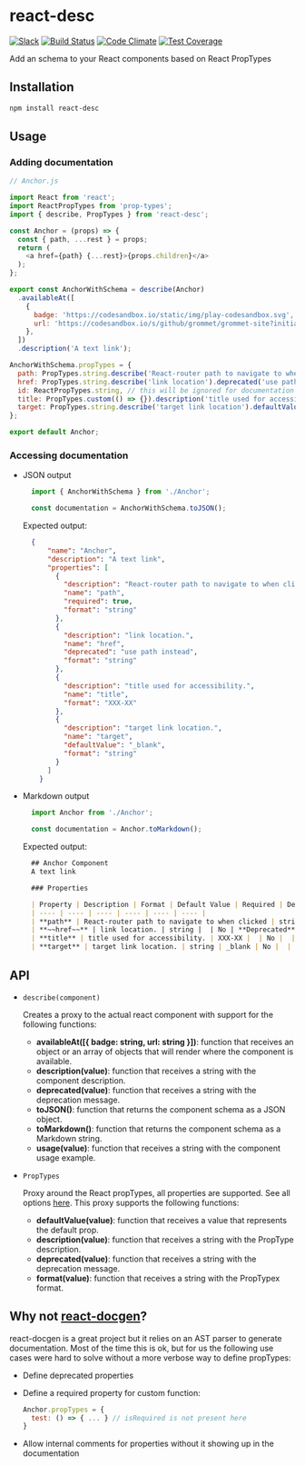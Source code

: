 # react-desc

[![Slack](http://alansouzati.github.io/artic/img/slack-badge.svg)](http://slackin.grommet.io)
[![Build Status](https://travis-ci.org/grommet/react-desc.svg?branch=master)](https://travis-ci.org/grommet/react-desc)
[![Code Climate](https://codeclimate.com/github/grommet/react-desc/badges/gpa.svg)](https://codeclimate.com/github/grommet/react-desc)
[![Test Coverage](https://codeclimate.com/github/grommet/react-desc/badges/coverage.svg)](https://codeclimate.com/github/grommet/react-desc/coverage)

Add an schema to your React components based on React PropTypes

## Installation

```bash
npm install react-desc
```

## Usage

### Adding documentation

```javascript
// Anchor.js

import React from 'react';
import ReactPropTypes from 'prop-types';
import { describe, PropTypes } from 'react-desc';

const Anchor = (props) => {
  const { path, ...rest } = props;
  return (
    <a href={path} {...rest}>{props.children}</a>
  );
};

export const AnchorWithSchema = describe(Anchor)
  .availableAt([
    {
      badge: 'https://codesandbox.io/static/img/play-codesandbox.svg',
      url: 'https://codesandbox.io/s/github/grommet/grommet-site?initialpath=anchor&amp;module=%2Fscreens%2FAnchor.js',
    },
  ])
  .description('A text link');

AnchorWithSchema.propTypes = {
  path: PropTypes.string.describe('React-router path to navigate to when clicked').isRequired,
  href: PropTypes.string.describe('link location').deprecated('use path instead'),
  id: ReactPropTypes.string, // this will be ignored for documentation purposes
  title: PropTypes.custom(() => {}).description('title used for accessibility').format('XXX-XX'),
  target: PropTypes.string.describe('target link location').defaultValue('_blank'),
};

export default Anchor;
```

### Accessing documentation

* JSON output

  ```javascript
    import { AnchorWithSchema } from './Anchor';

    const documentation = AnchorWithSchema.toJSON();
  ```

  Expected output:

  ```json
    {
        "name": "Anchor",
        "description": "A text link",
        "properties": [
          {
            "description": "React-router path to navigate to when clicked",
            "name": "path",
            "required": true,
            "format": "string"
          },
          {
            "description": "link location.",
            "name": "href",
            "deprecated": "use path instead",
            "format": "string"
          },
          {
            "description": "title used for accessibility.",
            "name": "title",
            "format": "XXX-XX"
          },
          {
            "description": "target link location.",
            "name": "target",
            "defaultValue": "_blank",
            "format": "string"
          }
        ]
      }
  ```

* Markdown output

  ```javascript
    import Anchor from './Anchor';

    const documentation = Anchor.toMarkdown();
  ```

  Expected output:

  ```markdown
    ## Anchor Component
    A text link

    ### Properties

    | Property | Description | Format | Default Value | Required | Details |
    | ---- | ---- | ---- | ---- | ---- | ---- |
    | **path** | React-router path to navigate to when clicked | string |  | Yes |  |
    | **~~href~~** | link location. | string |  | No | **Deprecated**: use path instead |
    | **title** | title used for accessibility. | XXX-XX |  | No |  |
    | **target** | target link location. | string | _blank | No |  |
  ```

## API

* `describe(component)`

  Creates a proxy to the actual react component with support for the following functions:

    * **availableAt([{ badge: string, url: string }])**: function that receives an object or an array of objects that will render where the component is available.
    * **description(value)**: function that receives a string with the component description.
    * **deprecated(value)**: function that receives a string with the deprecation message.
    * **toJSON()**: function that returns the component schema as a JSON object.
    * **toMarkdown()**: function that returns the component schema as a Markdown string.
    * **usage(value)**: function that receives a string with the component usage example.

* `PropTypes`

  Proxy around the React propTypes, all properties are supported. See all options [here](https://facebook.github.io/react/docs/typechecking-with-proptypes.html).
  This proxy supports the following functions:

    * **defaultValue(value)**: function that receives a value that represents the default prop.
    * **description(value)**: function that receives a string with the PropType description.
    * **deprecated(value)**: function that receives a string with the deprecation message.
    * **format(value)**: function that receives a string with the PropTypex format.

## Why not [react-docgen](https://github.com/reactjs/react-docgen)?

react-docgen is a great project but it relies on an AST parser to generate documentation. Most of the time this is ok, but for us the following use cases were hard to solve without a more verbose way to define propTypes:

* Define deprecated properties
* Define a required property for custom function:

  ```javascript
  Anchor.propTypes = {
    test: () => { ... } // isRequired is not present here
  }
  ```
* Allow internal comments for properties without it showing up in the documentation
